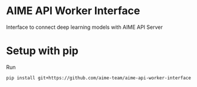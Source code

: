 # AIME API Worker Interface

Interface to connect deep learning models with AIME API Server 


# Setup with pip
Run
```
pip install git+https://github.com/aime-team/aime-api-worker-interface
```